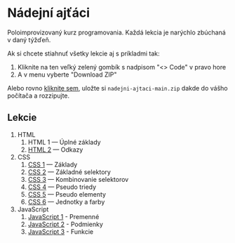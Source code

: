 # Nádejní ajťáci

Poloimprovizovaný kurz programovania. Každá lekcia je narýchlo zbúchaná
v daný týžďeň.

Ak si chcete stiahnuť všetky lekcie aj s príkladmi tak:

1. Kliknite na ten veľký zelený gombík s nadpisom "<> Code" v pravo hore
2. A v menu vyberte "Download ZIP"

Alebo rovno
[kliknite sem](https://github.com/peterhudec/nadejni-ajtaci/archive/refs/heads/main.zip),
uložte si `nadejni-ajtaci-main.zip` dakde do vášho počítača a rozzipujte.

## Lekcie

1. HTML
    1. HTML 1 — Úplné základy
    2. [HTML 2](html/html-2-odkazy/) — Odkazy
2. CSS
    1. [CSS 1](css/css-1-zaklady/) — Základy
    2. [CSS 2](css/css-2-zakladne-selektory/) — Základné selektory
    3. [CSS 3](css/css-3-combinators/) — Kombinovanie selektorov
    4. [CSS 4](css/css-4-pseudo-classes/) — Pseudo triedy
    5. [CSS 5](css/css-5-pseudo-elements/) — Pseudo elementy
    6. [CSS 6](css/css-6-units-and-colors/) — Jednotky a farby
3. JavaScript
    1. [JavaScript 1](javascript/javascript-1-premenne/) - Premenné
    2. [JavaScript 2](javascript/javascript-2-podmienky) - Podmienky
    3. [JavaScript 3](javascript/javascript-3-funkcie) - Funkcie

